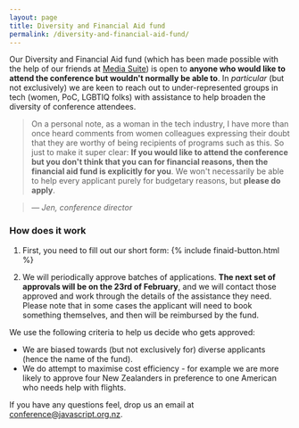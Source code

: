 ```yaml
---
layout: page
title: Diversity and Financial Aid fund
permalink: /diversity-and-financial-aid-fund/
---
```


Our Diversity and Financial Aid fund (which has been made possible with the help of our friends at [Media Suite](https://www.mediasuite.co.nz/)) is open to __anyone who would like to attend the conference but wouldn't normally be able to__. In _particular_ (but not exclusively) we are keen to reach out to under-represented groups in tech (women, PoC, LGBTIQ folks) with assistance to help broaden the diversity of conference attendees.

> On a personal note, as a woman in the tech industry, I have more than once heard comments from women colleagues expressing their doubt that they are worthy of being recipients of programs such as this. So just to make it super clear: __If you would like to attend the conference but you don't think that you can for financial reasons, then the financial aid fund is explicitly for you__. We won't necessarily be able to help every applicant purely for budgetary reasons, but __please do apply__.

> _— Jen, conference director_

### How does it work

1. First, you need to fill out our short form: {% include finaid-button.html %}

2. We will periodically approve batches of applications. __The next set of approvals will be on the 23rd of February__, and we will contact those approved and work through the details of the assistance they need. Please note that in some cases the applicant will need to book something themselves, and then will be reimbursed by the fund.

We use the following criteria to help us decide who gets approved:

* We are biased towards (but not exclusively for) diverse applicants (hence the name of the fund).
* We do attempt to maximise cost efficiency - for example we are more likely to approve four New Zealanders in preference to one American who needs help with flights.

If you have any questions feel, drop us an email at [conference@javascript.org.nz](mailto:conference@javascript.org.nz).
